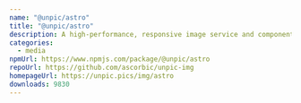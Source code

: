 ```yaml
---
name: "@unpic/astro"
title: "@unpic/astro"
description: A high-performance, responsive image service and component library for Astro
categories:
  - media
npmUrl: https://www.npmjs.com/package/@unpic/astro
repoUrl: https://github.com/ascorbic/unpic-img
homepageUrl: https://unpic.pics/img/astro
downloads: 9830
---
```


